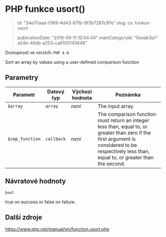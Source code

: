 PHP funkce usort()
==================

> id: "34e70aad-f369-4d43-87fb-9f3b7287c97e"
> slug:
> 	cs: funkce-usort
>
> publicationDate: "2019-09-11 10:04:04"
> mainCategoryId: "0eeab3a7-a54b-46db-a253-ca6100145648"

Dostupnost ve verzích: `PHP 4.0`

Sort an array by values using a user-defined comparison function


Parametry
--------------

| Parametr | Datový typ | Výchozí hodnota | Poznámka |
|-----|-----|-----|-----|
| `$array` | `array` | *není* | The input array. |
| `$cmp_function` | `callback` | *není* | The comparison function must return an integer less than, equal to, or greater than zero if the first argument is considered to be respectively less than, equal to, or greater than the second. |


Návratové hodnoty
----------------

`bool`

true on success or false on failure.

Další zdroje
------------

https://www.php.net/manual/en/function.usort.php
